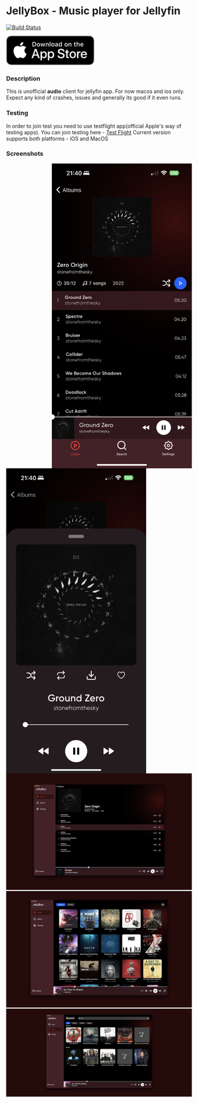 # JellyBox - Music player for Jellyfin

<a href="https://github.com/avdept/jplayer/actions"><img src="https://github.com/avdept/jplayer/workflows/jellybox/badge.svg" alt="Build Status"></a>


[![Jellybox on the App Store](./appstore.svg)](https://apps.apple.com/us/app/jellybox-player/id6469732117)

### Description
This is unofficial **audio** client for jellyfin app. For now macos and ios only. Expect any kind of crashes, issues and generally its good if it even runs.

### Testing
In order to join test you need to use testflight app(official Apple's way of testing apps). You can join testing here - [Test Flight](https://testflight.apple.com/join/LVj8KwAq)
Current version supports both platforms - iOS and MacOS


### Screenshots
<img align="right" width="380" src="./docs/4.PNG">
<img align="left" width="380" src="./docs/5.PNG">
<img src="./docs/1.png">
<img src="./docs/2.png">
<img src="./docs/3.png">


